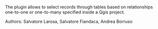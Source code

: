 The plugin allows to select records through tables based on relationships one-to-one or one-to-many specified inside a Qgis project.

Authors: Salvatore Larosa, Salvatore Fiandaca, Andrea Borruso
